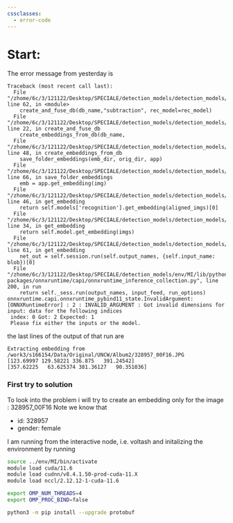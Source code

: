 ```yaml
---
cssclasses:
  - error-code
---
```



# Start:
 
The error message from yesterday is 
```err
Traceback (most recent call last):
  File "/zhome/6c/3/121122/Desktop/SPECIALE/detection_models/detection_models/pipeline_embeddings.py", line 62, in <module>
    create_and_fuse_db(db_name,"subtraction", rec_model=rec_model)
  File "/zhome/6c/3/121122/Desktop/SPECIALE/detection_models/detection_models/pipeline_embeddings.py", line 22, in create_and_fuse_db
    create_embeddings_from_db(db_name,
  File "/zhome/6c/3/121122/Desktop/SPECIALE/detection_models/detection_models/MY_FR/data_prep/create_emb__new.py", line 48, in create_embeddings_from_db
    save_folder_embeddings(emb_dir, orig_dir, app)
  File "/zhome/6c/3/121122/Desktop/SPECIALE/detection_models/detection_models/MY_FR/data_prep/create_emb__new.py", line 66, in save_folder_embeddings
    emb = app.get_embedding(img)
  File "/zhome/6c/3/121122/Desktop/SPECIALE/detection_models/detection_models/MY_FR/face_embedding.py", line 46, in get_embedding
    return self.models['recognition'].get_embedding(aligned_imgs)[0]
  File "/zhome/6c/3/121122/Desktop/SPECIALE/detection_models/detection_models/MY_FR/recognition/face_recognition.py", line 34, in get_embedding
    return self.model.get_embedding(imgs)
  File "/zhome/6c/3/121122/Desktop/SPECIALE/detection_models/detection_models/MY_FR/recognition/arcface_onnx.py", line 61, in get_embedding
    net_out = self.session.run(self.output_names, {self.input_name: blob})[0]
  File "/zhome/6c/3/121122/Desktop/SPECIALE/detection_models/env/MI/lib/python3.9/site-packages/onnxruntime/capi/onnxruntime_inference_collection.py", line 200, in run
    return self._sess.run(output_names, input_feed, run_options)
onnxruntime.capi.onnxruntime_pybind11_state.InvalidArgument: [ONNXRuntimeError] : 2 : INVALID_ARGUMENT : Got invalid dimensions for input: data for the following indices
 index: 0 Got: 2 Expected: 1
 Please fix either the inputs or the model.
```

the last lines of the output of that run are 
```out
Extracting embedding from /work3/s166154/Data/Original/UNCW/Album2/328957_00F16.JPG
[123.69997 129.58221 336.875   391.24542]
[357.62225   63.625374 381.36127   90.351036]
```

### First try to solution 

To look into the problem i will try to create an embedding only for the image : 328957_00F16
Note we know that 
- id:          328957
- gender: female

I am running from the interactive node, i.e. voltash 
and initalizing the environment by running 
```bash
source ../env/MI/bin/activate
module load cuda/11.6
module load cudnn/v8.4.1.50-prod-cuda-11.X
module load nccl/2.12.12-1-cuda-11.6

export OMP_NUM_THREADS=4
export OMP_PROC_BIND=false

python3 -m pip install --upgrade protobuf
```